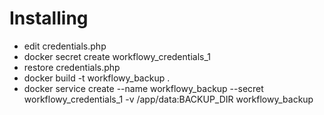 # Installing
- edit credentials.php
- docker secret create workflowy_credentials_1
- restore credentials.php
- docker build -t workflowy_backup .
- docker service create --name workflowy_backup --secret workflowy_credentials_1 -v /app/data:BACKUP_DIR workflowy_backup
